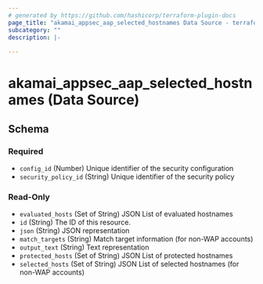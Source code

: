 ```yaml
---
# generated by https://github.com/hashicorp/terraform-plugin-docs
page_title: "akamai_appsec_aap_selected_hostnames Data Source - terraform-provider-akamai"
subcategory: ""
description: |-
  
---
```


# akamai_appsec_aap_selected_hostnames (Data Source)





<!-- schema generated by tfplugindocs -->
## Schema

### Required

- `config_id` (Number) Unique identifier of the security configuration
- `security_policy_id` (String) Unique identifier of the security policy

### Read-Only

- `evaluated_hosts` (Set of String) JSON List of evaluated hostnames
- `id` (String) The ID of this resource.
- `json` (String) JSON representation
- `match_targets` (String) Match target information (for non-WAP accounts)
- `output_text` (String) Text representation
- `protected_hosts` (Set of String) JSON List of protected hostnames
- `selected_hosts` (Set of String) JSON List of selected hostnames (for non-WAP accounts)
